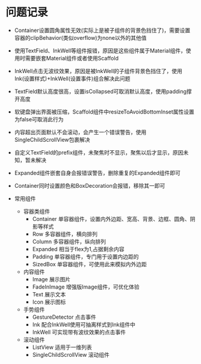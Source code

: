 # 问题记录

- Container设置圆角属性无效(实际上是被子组件的背景色挡住了)，需要设置容器的clipBehavior(类似overflow)为none以外的其他值
- 使用TextField、InkWell等组件报错，原因是这些组件属于Material组件，使用时需要嵌套Material组件或者使用Scaffold
- InkWell点击无波纹效果，原因是被InkWell的子组件背景色挡住了，使用Ink(设置样式)+InkWell(设置事件)组合解决此问题
- TextField默认高度很高，设置isCollapsed可取消默认高度，使用padding撑开高度
- 软键盘弹出界面被压缩，Scaffold组件中resizeToAvoidBottomInset属性设置为false可取消此行为
- 内容超出页面默认不会滚动，会产生一个错误警告，使用SingleChildScrollView包裹解决
- 自定义TextField的prefix组件，未聚焦时不显示，聚焦以后才显示，原因未知，暂未解决
- Expanded组件嵌套自身会报错误警告，删除重复的Expanded组件即可
- Container同时设置颜色和BoxDecoration会报错，移除其一即可

- 常用组件
  - 容器类组件
    - Container 单容器组件，设置内外边距、宽高、背景、边框、圆角、阴影等样式
    - Row 多容器组件，横向排列
    - Column 多容器组件，纵向排列
    - Expanded 相当于flex为1,占据剩余内容
    - Padding 单容器组件，专门用于设置内边距的
    - SizedBox 单容器组件，可使用此来模拟内外边距
  - 内容组件
    - Image 展示图片
    - FadeInImage 增强版Image组件，可优化体验
    - Text 展示文本
    - Icon 展示图标
  - 手势组件
    - GestureDetector 点击事件
    - Ink 配合InkWell使用可抽离样式到Ink组件中
    - InkWell 可实现带有波纹效果的点击事件
  - 滚动组件
    - ListView 适用于一维列表
    - SingleChildScrollView 滚动组件